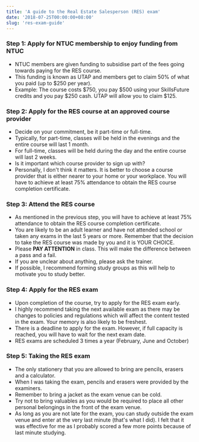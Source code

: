 ```yaml
---
title: 'A guide to the Real Estate Salesperson (RES) exam'
date: '2018-07-25T00:00:00+08:00'
slug: 'res-exam-guide'
---
```

### Step 1: Apply for NTUC membership to enjoy funding from NTUC

* NTUC members are given funding to subsidise part of the fees going towards paying for the RES course.
* This funding is known as UTAP and members get to claim 50% of what you paid (up to $250 per year).
* Example: The course costs $750, you pay $500 using your SkillsFuture credits and you pay $250 cash. UTAP will allow you to claim $125.

### Step 2: Apply for the RES course at an approved course provider 

* Decide on your commitment, be it part-time or full-time.
* Typically, for part-time, classes will be held in the evenings and the entire course will last 1 month.
* For full-time, classes will be held during the day and the entire course will last 2 weeks. 
* Is it important which course provider to sign up with?
* Personally, I don't think it matters. It is better to choose a course provider that is either nearer to your home or your workplace. You will have to achieve at least 75% attendance to obtain the RES course completion certificate.

### Step 3: Attend the RES course 

* As mentioned in the previous step, you will have to achieve at least 75% attendance to obtain the RES course completion certificate.
* You are likely to be an adult learner and have not attended school or taken any exams in the last 5 years or more. Remember that the decision to take the RES course was made by you and it is YOUR CHOICE. 
* Please **PAY ATTENTION** in class. This will make the difference between a pass and a fail.
* If you are unclear about anything, please ask the trainer.
* If possible, I recommend forming study groups as this will help to motivate you to study better.

### Step 4: Apply for the RES exam

* Upon completion of the course, try to apply for the RES exam early.
* I highly recommend taking the next available exam as there may be changes to policies and regulations which will affect the content tested in the exam. Your memory is also likely to be freshest.
* There is a deadline to apply for the exam. However, if full capacity is reached, you will have to wait for the next exam date.
* RES exams are scheduled 3 times a year (February, June and October)

### Step 5: Taking the RES exam

* The only stationery that you are allowed to bring are pencils, erasers and a calculator.
* When I was taking the exam, pencils and erasers were provided by the examiners.
* Remember to bring a jacket as the exam venue can be cold.
* Try not to bring valuables as you would be required to place all other personal belongings in the front of the exam venue.
* As long as you are not late for the exam, you can study outside the exam venue and enter at the very last minute (that's what I did). I felt that it was effective for me as I probably scored a few more points because of last minute studying.